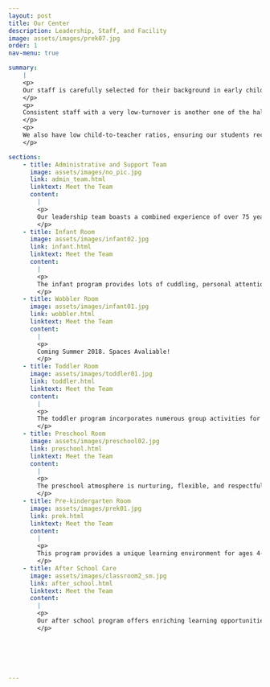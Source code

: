```yaml
---
layout: post
title: Our Center
description: Leadership, Staff, and Facility
image: assets/images/prek07.jpg
order: 1
nav-menu: true

summary:
    |
    <p>
    Our staff is carefully selected for their background in early childhood development and education. All of our teaching staff have a related degree or extensive experience in the field. A warm approach to caring for the needs of our students is what sets us apart. 
    </p>
    <p>
    Consistent staff with a very low-turnover is another one of the hallmarks of our center. A large portion of our teachers have worked at the center for between ten and twenty years. 
    </p>
    <p>
    We also have low child-to-teacher ratios, ensuring our students receive plenty of individual attention throughout the day. Human bonding and loving attention are critical to the development of a child's self-concept. Recognizing these significant qualities, EWEB CDC takes steps to ensure staff stability and continuity of care.
    </p>

sections:
    - title: Administrative and Support Team
      image: assets/images/no_pic.jpg
      link: admin_team.html
      linktext: Meet the Team
      content:
        |
        <p>
        Our leadership team boasts a combined experience of over 75 years in early childhood development.
        </p>
    - title: Infant Room
      image: assets/images/infant02.jpg
      link: infant.html
      linktext: Meet the Team
      content:
        |
        <p>
        The infant program provides lots of cuddling, personal attention, and quiet play time appropriate for the babies.  We maintain a low teacher-child ratio to provide opportunities for bonding between infants and care givers, meet each child's physical needs, and prevent over-stimulation.  Babies are allowed the freedom to explore without confining equipment such as swings, highchairs or walkers.  Instead, babies are held or put on the carpet to wiggle, roll and exercise their bodies. We also have a covered outdoor area specifically for the infants to explore safely.
        </p>
    - title: Wobbler Room
      image: assets/images/infant01.jpg
      link: wobbler.html
      linktext: Meet the Team
      content:
        |
        <p>
        Coming Summer 2018. Spaces Avaliable!
        </p>
    - title: Toddler Room
      image: assets/images/toddler01.jpg
      link: toddler.html
      linktext: Meet the Team
      content:
        |
        <p>
        The toddler program incorporates numerous group activities for children to develop social and emotional skills.  Circle time, which includes stories read by the teacher and group singing, is a very important part of the toddler's day.  Daily walks give children the opportunity to learn how to cooperate in a group with teachers and explore nature and the neighborhood around the Center.
        </p>
    - title: Preschool Room
      image: assets/images/preschool02.jpg
      link: preschool.html
      linktext: Meet the Team
      content:
        |
        <p>
        The preschool atmosphere is nurturing, flexible, and respectful.  Children have many opportunities to be social as well as the freedom to choose their own activities.  The classroom is carefully designed to provide a variety of challenging and creative learning experiences.  We believe play is central to young children's learning and the classroom is carefully organized to keep children involved and challenged.
        </p>
    - title: Pre-kindergarten Room
      image: assets/images/prek01.jpg
      link: prek.html
      linktext: Meet the Team
      content:
        |
        <p>
        This program provides a unique learning environment for ages 4-6 years.  The focus is on choosing age appropriate activities that are challenging and will help the children be excited about learning. To help children prepare for kindergarten, the class is divided into small groups with each lead teacher to work on math, literacy, writing, and other skills. Children who are kindergarten age (age 5 by September 1) are provided a special kindergarten curriculum each afternoon that aligns with common core standards.
        </p>
    - title: After School Care
      image: assets/images/classroom2_sm.jpg
      link: after_school.html
      linktext: Meet the Team
      content:
        |
        <p>
        Our after school program offers enriching learning opportunities in a fun activity based environment for elementary school age children. In addition to supporting what children learn in school they will also form long lasting friendships that enhance their development growth, and self-confidence.  
        </p>






---
```

